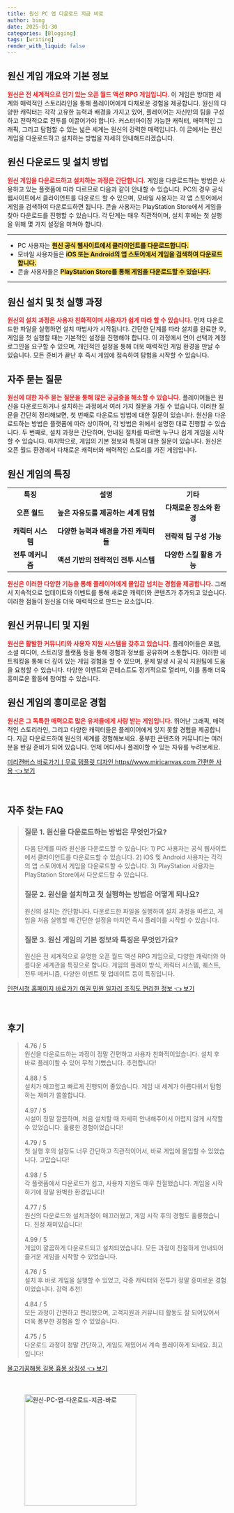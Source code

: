 ```yaml
---
title: 원신 PC 앱 다운로드 지금 바로
author: bing
date: 2025-01-30
categories: [Blogging]
tags: [writing]
render_with_liquid: false
---
```



<h2 id='원신_게임_개요'>원신 게임 개요와 기본 정보</h2>

<p><b><span style="color: #ee2323;">원신은 전 세계적으로 인기 있는 오픈 월드 액션 RPG 게임입니다.</span></b> 이 게임은 방대한 세계와 매력적인 스토리라인을 통해 플레이어에게 다채로운 경험을 제공합니다. 원신의 다양한 캐릭터는 각각 고유한 능력과 배경을 가지고 있어, 플레이어는 자신만의 팀을 구성하고 전략적으로 전투를 이끌어가야 합니다. 커스터마이징 가능한 캐릭터, 매력적인 그래픽, 그리고 탐험할 수 있는 넓은 세계는 원신의 강력한 매력입니다. 이 글에서는 원신 게임을 다운로드하고 설치하는 방법을 자세히 안내해드리겠습니다.</p>

<h2 id='원신_다운로드_및_설치_방법'>원신 다운로드 및 설치 방법</h2>

<p><b><span style="color: #ee2323;">원신 게임을 다운로드하고 설치하는 과정은 간단합니다.</span></b> 게임을 다운로드하는 방법은 사용하고 있는 플랫폼에 따라 다르므로 다음과 같이 안내할 수 있습니다. PC의 경우 공식 웹사이트에서 클라이언트를 다운로드 할 수 있으며, 모바일 사용자는 각 앱 스토어에서 게임을 검색하여 다운로드하면 됩니다. 콘솔 사용자는 PlayStation Store에서 게임을 찾아 다운로드를 진행할 수 있습니다. 각 단계는 매우 직관적이며, 설치 후에는 첫 실행을 위해 몇 가지 설정을 마쳐야 합니다.</p>

<hr />

<ul>
    <li>PC 사용자는 <b><span style="background-color: #ffe066;">원신 공식 웹사이트에서 클라이언트를 다운로드합니다.</span></b></li>
    <li>모바일 사용자들은 <b><span style="background-color: #ffe066;">iOS 또는 Android의 앱 스토어에서 게임을 검색하여 다운로드합니다.</span></b></li>
    <li>콘솔 사용자들은 <b><span style="background-color: #ffe066;">PlayStation Store를 통해 게임을 다운로드할 수 있습니다.</span></b></li>
</ul>

<hr />

<h2 id='원신_설치_과정'>원신 설치 및 첫 실행 과정</h2>

<p><b><span style="color: #ee2323;">원신의 설치 과정은 사용자 친화적이며 사용자가 쉽게 따라 할 수 있습니다.</span></b> 먼저 다운로드한 파일을 실행하면 설치 마법사가 시작됩니다. 간단한 단계를 따라 설치를 완료한 후, 게임을 첫 실행할 때는 기본적인 설정을 진행해야 합니다. 이 과정에서 언어 선택과 계정 로그인을 요구할 수 있으며, 개인적인 설정을 통해 더욱 매력적인 게임 환경을 만날 수 있습니다. 모든 준비가 끝난 후 즉시 게임에 접속하여 탐험을 시작할 수 있습니다.</p>

<h2 id='자주_묻는_질문'>자주 묻는 질문</h2>

<p><b><span style="color: #ee2323;">원신에 대한 자주 묻는 질문을 통해 많은 궁금증을 해소할 수 있습니다.</span></b> 플레이어들은 원신을 다운로드하거나 설치하는 과정에서 여러 가지 질문을 가질 수 있습니다. 이러한 질문을 간단히 정리해보면, 첫 번째로 다운로드 방법에 대한 질문이 있습니다. 원신을 다운로드하는 방법은 플랫폼에 따라 상이하며, 각 방법은 위에서 설명한 대로 진행할 수 있습니다. 두 번째로, 설치 과정은 간단하며, 안내된 절차를 따르면 누구나 쉽게 게임을 시작할 수 있습니다. 마지막으로, 게임의 기본 정보와 특징에 대한 질문이 있습니다. 원신은 오픈 월드 환경에서 다채로운 캐릭터와 매력적인 스토리를 가진 게임입니다.</p>

<h2 id='원신_게임의_특징'>원신 게임의 특징</h2>

<table>
    <tr>
        <td style="text-align: center; height: 17px;"><b>특징</b></td>
        <td style="text-align: center; height: 17px;"><b>설명</b></td>
        <td style="text-align: center; height: 17px;"><b>기타</b></td>
    </tr>
    <tr>
        <td style="text-align: center; height: 17px;"><b>오픈 월드</b></td>
        <td style="text-align: center; height: 17px;"><b>높은 자유도를 제공하는 세계 탐험</b></td>
        <td style="text-align: center; height: 17px;"><b>다채로운 장소와 환경</b></td>
    </tr>
    <tr>
        <td style="text-align: center; height: 17px;"><b>캐릭터 시스템</b></td>
        <td style="text-align: center; height: 17px;"><b>다양한 능력과 배경을 가진 캐릭터들</b></td>
        <td style="text-align: center; height: 17px;"><b>전략적 팀 구성 가능</b></td>
    </tr>
    <tr>
        <td style="text-align: center; height: 17px;"><b>전투 메커니즘</b></td>
        <td style="text-align: center; height: 17px;"><b>액션 기반의 전략적인 전투 시스템</b></td>
        <td style="text-align: center; height: 17px;"><b>다양한 스킬 활용 가능</b></td>
    </tr>
</table>

<p><b><span style="color: #ee2323;">원신은 이러한 다양한 기능을 통해 플레이어에게 몰입감 넘치는 경험을 제공합니다.</span></b> 그래서 지속적으로 업데이트와 이벤트를 통해 새로운 캐릭터와 콘텐츠가 추가되고 있습니다. 이러한 점들이 원신을 더욱 매력적으로 만드는 요소입니다.</p>

<h2 id='원신_커뮤니티'>원신 커뮤니티 및 지원</h2>

<p><b><span style="color: #ee2323;">원신은 활발한 커뮤니티와 사용자 지원 시스템을 갖추고 있습니다.</span></b> 플레이어들은 포럼, 소셜 미디어, 스트리밍 플랫폼 등을 통해 경험과 정보를 공유하며 소통합니다. 이러한 네트워킹을 통해 더 깊이 있는 게임 경험을 할 수 있으며, 문제 발생 시 공식 지원팀에 도움을 요청할 수 있습니다. 다양한 이벤트와 콘테스트도 정기적으로 열리며, 이를 통해 더욱 흥미로운 활동에 참여할 수 있습니다.</p>

<h2 id='결론'>원신 게임의 흥미로운 경험</h2>

<p><b><span style="color: #ee2323;">원신은 그 독특한 매력으로 많은 유저들에게 사랑 받는 게임입니다.</span></b> 뛰어난 그래픽, 매력적인 스토리라인, 그리고 다양한 캐릭터들은 플레이어에게 잊지 못할 경험을 제공합니다. 지금 다운로드하여 원신의 세계를 경험해보세요. 풍부한 콘텐츠와 커뮤니티는 여러분을 반길 준비가 되어 있습니다. 언제 어디서나 플레이할 수 있는 자유를 누려보세요.</p>


<p><a class="click-button" title="미리캔버스 바로가기ㅣ무료 템플릿 디자인 https//www.miricanvas.com 간편한 사용" href="https://blackassets.github.io/posts/%EB%AF%B8%EB%A6%AC%EC%BA%94%EB%B2%84%EC%8A%A4-%EB%B0%94%EB%A1%9C%EA%B0%80%EA%B8%B0%E3%85%A3%EB%AC%B4%EB%A3%8C-%ED%85%9C%ED%94%8C%EB%A6%BF-%EB%94%94%EC%9E%90%EC%9D%B8-httpswww.miricanvas.com-%EA%B0%84%ED%8E%B8%ED%95%9C-%EC%82%AC%EC%9A%A9/" rel="dofollow">미리캔버스 바로가기ㅣ무료 템플릿 디자인 https//www.miricanvas.com 간편한 사용 👈 보기</a></p><br>
<h2 id='자주_찾는_FAQ'>자주 찾는 FAQ</h2>
<div itemscope="" itemtype="https://schema.org/FAQPage"> 
<blockquote> 
<div itemscope="" itemprop="mainEntity" itemtype="https://schema.org/Question"> 
<h3 itemprop="name">질문 1. 원신을 다운로드하는 방법은 무엇인가요?</h3> 
<div itemscope="" itemprop="acceptedAnswer" itemtype="https://schema.org/Answer"> 
<span itemprop="text"> 
<p>다음 단계를 따라 원신을 다운로드할 수 있습니다: 1) PC 사용자는 공식 웹사이트에서 클라이언트를 다운로드할 수 있습니다. 2) iOS 및 Android 사용자는 각각의 앱 스토어에서 게임을 다운로드할 수 있습니다. 3) PlayStation 사용자는 PlayStation Store에서 다운로드할 수 있습니다.</p> 
</span> 
</div> 
</div> 
<div itemscope="" itemprop="mainEntity" itemtype="https://schema.org/Question"> 
<h3 itemprop="name">질문 2. 원신을 설치하고 첫 실행하는 방법은 어떻게 되나요?</h3> 
<div itemscope="" itemprop="acceptedAnswer" itemtype="https://schema.org/Answer"> 
<span itemprop="text"> 
<p>원신의 설치는 간단합니다. 다운로드한 파일을 실행하여 설치 과정을 따르고, 게임을 처음 실행할 때 간단한 설정을 마치면 즉시 플레이를 시작할 수 있습니다.</p> 
</span> 
</div> 
</div> 
<div itemscope="" itemprop="mainEntity" itemtype="https://schema.org/Question"> 
<h3 itemprop="name">질문 3. 원신 게임의 기본 정보와 특징은 무엇인가요?</h3> 
<div itemscope="" itemprop="acceptedAnswer" itemtype="https://schema.org/Answer"> 
<span itemprop="text"> 
<p>원신은 전 세계적으로 유명한 오픈 월드 액션 RPG 게임으로, 다양한 캐릭터와 아름다운 세계관을 특징으로 합니다. 게임의 플레이 방식, 캐릭터 시스템, 퀘스트, 전투 메커니즘, 다양한 이벤트 및 업데이트 등이 특징입니다.</p> 
</span> 
</div> 
</div> 
</blockquote> 
</div>
<p><a class="click-button" title="인천시청 홈페이지 바로가기 여권 민원 일자리 조직도 편리한 정보" href="https://blackassets.github.io/posts/%EC%9D%B8%EC%B2%9C%EC%8B%9C%EC%B2%AD-%ED%99%88%ED%8E%98%EC%9D%B4%EC%A7%80-%EB%B0%94%EB%A1%9C%EA%B0%80%EA%B8%B0-%EC%97%AC%EA%B6%8C-%EB%AF%BC%EC%9B%90-%EC%9D%BC%EC%9E%90%EB%A6%AC-%EC%A1%B0%EC%A7%81%EB%8F%84-%ED%8E%B8%EB%A6%AC%ED%95%9C-%EC%A0%95%EB%B3%B4/" rel="dofollow">인천시청 홈페이지 바로가기 여권 민원 일자리 조직도 편리한 정보 👈 보기</a></p><br>
<h2 id='후기'>후기</h2>
<div itemscope itemtype="https://schema.org/Product">
  <blockquote>
  <div itemprop="review" itemscope itemtype="https://schema.org/Review">
      <div itemprop="reviewRating" itemscope itemtype="https://schema.org/Rating"> <span itemprop="ratingValue">4.76</span> / <span itemprop="bestRating">5</span> </div>
      <span itemprop="reviewBody">원신을 다운로드하는 과정이 정말 간편하고 사용자 친화적이었습니다. 설치 후 바로 플레이할 수 있어 무척 기뻤습니다. 추천합니다!</span>
  </div>
  <br>
  <div itemprop="review" itemscope itemtype="https://schema.org/Review">
      <div itemprop="reviewRating" itemscope itemtype="https://schema.org/Rating"> <span itemprop="ratingValue">4.88</span> / <span itemprop="bestRating">5</span> </div>
      <span itemprop="reviewBody">설치가 매끄럽고 빠르게 진행되어 좋았습니다. 게임 내 세계가 아름다워서 탐험하는 재미가 쏠쏠합니다.</span>
  </div>
  <br>
  <div itemprop="review" itemscope itemtype="https://schema.org/Review">
      <div itemprop="reviewRating" itemscope itemtype="https://schema.org/Rating"> <span itemprop="ratingValue">4.97</span> / <span itemprop="bestRating">5</span> </div>
      <span itemprop="reviewBody">시설이 정말 깔끔하며, 처음 설치할 때 자세히 안내해주어서 어렵지 않게 시작할 수 있었습니다. 훌륭한 경험이었습니다!</span>
  </div>
  <br>
  <div itemprop="review" itemscope itemtype="https://schema.org/Review">
      <div itemprop="reviewRating" itemscope itemtype="https://schema.org/Rating"> <span itemprop="ratingValue">4.79</span> / <span itemprop="bestRating">5</span> </div>
      <span itemprop="reviewBody">첫 실행 후의 설정도 너무 간단하고 직관적이어서, 바로 게임에 몰입할 수 있었습니다. 고맙습니다!</span>
  </div>
  <br>
  <div itemprop="review" itemscope itemtype="https://schema.org/Review">
      <div itemprop="reviewRating" itemscope itemtype="https://schema.org/Rating"> <span itemprop="ratingValue">4.98</span> / <span itemprop="bestRating">5</span> </div>
      <span itemprop="reviewBody">각 플랫폼에서 다운로드가 쉽고, 사용자 지원도 매우 친절했습니다. 게임을 시작하기에 정말 완벽한 환경입니다!</span>
  </div>
  <br>
  <div itemprop="review" itemscope itemtype="https://schema.org/Review">
      <div itemprop="reviewRating" itemscope itemtype="https://schema.org/Rating"> <span itemprop="ratingValue">4.77</span> / <span itemprop="bestRating">5</span> </div>
      <span itemprop="reviewBody">원신의 다운로드와 설치과정이 매끄러웠고, 게임 시작 후의 경험도 훌륭했습니다. 진정 재미있습니다!</span>
  </div>
  <br>
  <div itemprop="review" itemscope itemtype="https://schema.org/Review">
      <div itemprop="reviewRating" itemscope itemtype="https://schema.org/Rating"> <span itemprop="ratingValue">4.99</span> / <span itemprop="bestRating">5</span> </div>
      <span itemprop="reviewBody">게임이 깔끔하게 다운로드되고 설치되었습니다. 모든 과정이 친절하게 안내되어 즐거운 게임을 시작할 수 있었습니다.</span>
  </div>
  <br>
  <div itemprop="review" itemscope itemtype="https://schema.org/Review">
      <div itemprop="reviewRating" itemscope itemtype="https://schema.org/Rating"> <span itemprop="ratingValue">4.76</span> / <span itemprop="bestRating">5</span> </div>
      <span itemprop="reviewBody">설치 후 바로 게임을 실행할 수 있었고, 각종 캐릭터와 전투가 정말 흥미로운 경험이었습니다. 강력 추천!</span>
  </div>
  <br>
  <div itemprop="review" itemscope itemtype="https://schema.org/Review">
      <div itemprop="reviewRating" itemscope itemtype="https://schema.org/Rating"> <span itemprop="ratingValue">4.84</span> / <span itemprop="bestRating">5</span> </div>
      <span itemprop="reviewBody">모든 과정이 간편하고 편리했으며, 고객지원과 커뮤니티 활동도 잘 되어있어서 더욱 풍부한 경험을 할 수 있었습니다.</span>
  </div>
  <br>
  <div itemprop="review" itemscope itemtype="https://schema.org/Review">
      <div itemprop="reviewRating" itemscope itemtype="https://schema.org/Rating"> <span itemprop="ratingValue">4.75</span> / <span itemprop="bestRating">5</span> </div>
      <span itemprop="reviewBody">다운로드 과정이 정말 간단하고, 게임도 재밌어서 계속 플레이하게 되네요. 최고입니다!</span>
  </div>
  </blockquote>
</div>
<p><a class="click-button" title="물고기꿈해몽 길몽 흉몽 상징성" href="https://blackassets.github.io/posts/%EB%AC%BC%EA%B3%A0%EA%B8%B0%EA%BF%88%ED%95%B4%EB%AA%BD-%EA%B8%B8%EB%AA%BD-%ED%9D%89%EB%AA%BD-%EC%83%81%EC%A7%95%EC%84%B1/" rel="dofollow">물고기꿈해몽 길몽 흉몽 상징성 👈 보기</a></p><br>
<figure class="image"><img src="https://blackassets.github.io/assets/img/thumbnail/원신-PC-앱-다운로드-지금-바로.webp" alt="원신-PC-앱-다운로드-지금-바로" width="256" height="256"></figure>